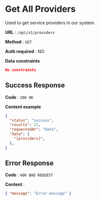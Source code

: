 # Get All Providers

Used to get service providers in our system.

**URL** : `/api/v1/providers`

**Method** : `GET`

**Auth required** : NO

**Data constraints**

```json
No constraints
```

## Success Response

**Code** : `200 OK`

**Content example**

```json
{
  "status": "success",
  "results": 23,
  "requestedAt": "Date",
  "data": {
    "[providers]",
  },
}
```

## Error Response

**Code** : `400 BAD REQUEST`

**Content** :

```json
{ "message": "Error message" }
```
